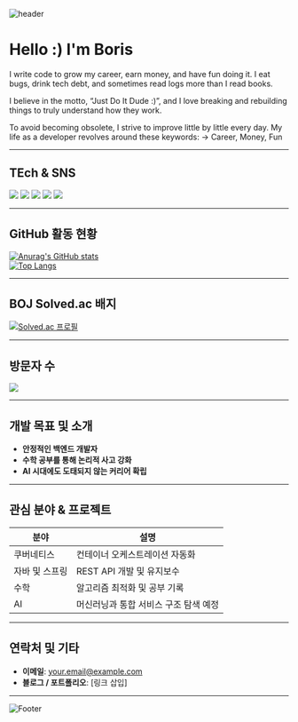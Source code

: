 <!-- 헤더: 캡슐 렌더 (capsule‑render) – 제목 및 스타일 지정 -->
![header](https://capsule-render.vercel.app/api?type=waving&color=auto&height=150&section=header&text=Boris%20%7C%20Backend%20Engineer&fontSize=60)

# Hello :) I'm Boris

I write code to grow my career, earn money, and have fun doing it.
I eat bugs, drink tech debt, and sometimes read logs more than I read books.

I believe in the motto, “Just Do It Dude :)”,
and I love breaking and rebuilding things to truly understand how they work.

To avoid becoming obsolete, I strive to improve little by little every day.
My life as a developer revolves around these keywords:
→ Career, Money, Fun


---

##  TEch & SNS
<!-- Badge 활용 – Shields.io -->
<!-- 아이콘은 shields.io 또는 simple icons 기준으로 표시 --> 
<p align="left"> 
  <img src="https://img.shields.io/badge/Java-007396?style=flat&logo=java&logoColor=white"/> 
  <img src="https://img.shields.io/badge/Spring-6DB33F?style=flat&logo=spring&logoColor=white"/> 
  <img src="https://img.shields.io/badge/Kubernetes-326CE5?style=flat&logo=kubernetes&logoColor=white"/> 
  <img src="https://img.shields.io/badge/Docker-2496ED?style=flat&logo=docker&logoColor=white"/> 
  <img src="https://img.shields.io/badge/Linux-FCC624?style=flat&logo=linux&logoColor=black"/> 
</p>

---

##  GitHub 활동 현황
[![Anurag's GitHub stats](https://github-readme-stats.vercel.app/api?username=your-github-username)](https://github.com/your-github-username)  
[![Top Langs](https://github-readme-stats.vercel.app/api/top-langs/?username=your-github-username)](https://github.com/your-github-username)

---

##  BOJ Solved.ac 배지
[![Solved.ac 프로필](http://mazassumnida.wtf/api/v2/generate_badge?boj=백준아이디)](https://solved.ac/백준아이디)

---

##  방문자 수
<a href="https://github.com/your-github-username"><img src="https://hits.seeyoufarm.com/api/count/incr/badge.svg?url=https%3A%2F%2Fgithub.com%2Fyour-github-username&count_bg=%23000000&title_bg=%23000000&icon=github.svg&icon_color=%23E7E7E7&title=GitHub&edge_flat=false)"/></a>

---

##  개발 목표 및 소개

- **안정적인 백엔드 개발자**
- **수학 공부를 통해 논리적 사고 강화**
- **AI 시대에도 도태되지 않는 커리어 확립**

---

##  관심 분야 & 프로젝트

| 분야 | 설명 |
|------|------|
| 쿠버네티스 | 컨테이너 오케스트레이션 자동화 |
| 자바 및 스프링 | REST API 개발 및 유지보수 |
| 수학 | 알고리즘 최적화 및 공부 기록 |
| AI | 머신러닝과 통합 서비스 구조 탐색 예정 |

---

##  연락처 및 기타
- **이메일**: your.email@example.com  
- **블로그 / 포트폴리오**: [링크 삽입]

---

![Footer](https://capsule-render.vercel.app/api?type=waving&color=auto&height=80&section=footer)
